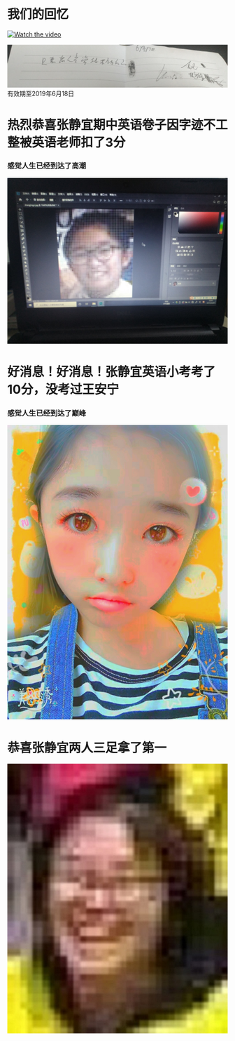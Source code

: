 # 我们的回忆
[![ Watch the video](https://raw.github.com/GabLeRoux/WebMole/master/ressources/WebMole_Youtube_Video.png)](1.mp4)

![image](IMG_20190516_181704.jpg)
有效期至2019年6月18日

# 热烈恭喜张静宜期中英语卷子因字迹不工整被英语老师扣了3分
### 感觉人生已经到达了高潮

![image](3c0614f7450569e5.jpg)
# 好消息！好消息！张静宜英语小考考了10分，没考过王安宁
### 感觉人生已经到达了巅峰

![image](IMG_20190518_184904.jpg)
# 恭喜张静宜两人三足拿了第一

![image](ce50127af9fbdbf467cfbd2a545a0e0.jpg)
